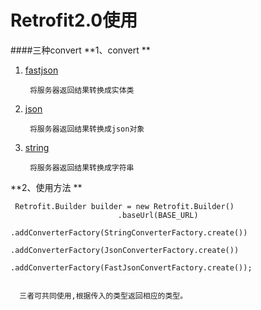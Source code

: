 # Retrofit2.0使用

####三种convert
 **1、convert **

1. [fastjson](https://github.com/iloveaman/Retrofit2.0/tree/master/app/src/main/java/xb/com/retrofit/convert/fastjson)

		将服务器返回结果转换成实体类
2. [json](https://github.com/iloveaman/Retrofit2.0/tree/master/app/src/main/java/xb/com/retrofit/convert/json) 

		将服务器返回结果转换成json对象
3. [string](https://github.com/iloveaman/Retrofit2.0/tree/master/app/src/main/java/xb/com/retrofit/convert/string) 
			
		将服务器返回结果转换成字符串

**2、使用方法 **

```
 Retrofit.Builder builder = new Retrofit.Builder()
                        .baseUrl(BASE_URL)
						.addConverterFactory(StringConverterFactory.create())
						.addConverterFactory(JsonConverterFactory.create())
						.addConverterFactory(FastJsonConvertFactory.create());
						
```
	  三者可共同使用,根据传入的类型返回相应的类型。
